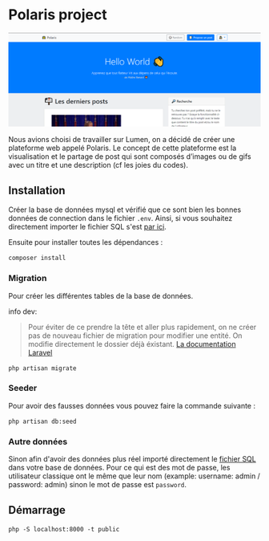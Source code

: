 # Polaris project

<div align="center">
    <p>
        <img src="./public/assets/image/interface.png" alt="interface" />
    </p>
</div>

Nous avions choisi de travailler sur Lumen, on a décidé de créer une plateforme web appelé Polaris.
Le concept de cette plateforme est la visualisation et le partage de post qui sont composés d’images ou de gifs avec un titre et une description (cf les joies du codes). 

## Installation

Créer la base de données mysql et vérifié que ce sont bien les bonnes données de connection dans le fichier `.env`.
Ainsi, si vous souhaitez directement importer le fichier SQL s'est [par ici](#autre-données).

Ensuite pour installer toutes les dépendances :

```
composer install
```

### Migration

Pour créer les différentes tables de la base de données.

info dev: 
> Pour éviter de ce prendre la tête et aller plus rapidement, on ne créer pas de nouveau fichier de migration pour modifier une entité.
On modifie directement le dossier déjà éxistant.
[La documentation Laravel](https://laravel.com/docs/8.x/migrations)

```
php artisan migrate
```

### Seeder

Pour avoir des fausses données vous pouvez faire la commande suivante :

```
php artisan db:seed
```

### Autre données

Sinon afin d'avoir des données plus réel importé directement le [fichier SQL](https://github.com/AH-REM/Polaris/releases/download/v1.0/database.sql) dans votre base de données.
Pour ce qui est des mot de passe, les utilisateur classique ont le même que leur nom (example: username: admin / password: admin) sinon le mot de passe est `password`.

## Démarrage

```
php -S localhost:8000 -t public
```
